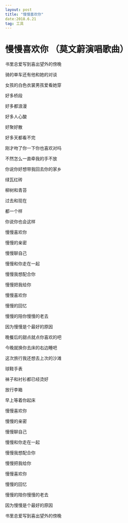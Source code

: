 ```yaml
---
layout: post
title: "慢慢喜欢你"
date:2018.6.21
tag: 工具 
---
```


# 慢慢喜欢你 （莫文蔚演唱歌曲）

书里总爱写到喜出望外的傍晚

骑的单车还有他和她的对谈

女孩的白色衣裳男孩爱看她穿

好多桥段

好多都浪漫

好多人心酸

好聚好散

好多天都看不完

刚才吻了你一下你也喜欢对吗

不然怎么一直牵我的手不放

你说你好想带我回去你的家乡

绿瓦红砖

柳树和青苔

过去和现在

都一个样

你说你也会这样

慢慢喜欢你

慢慢的亲密

慢慢聊自己

慢慢和你走在一起

慢慢我想配合你

慢慢把我给你

慢慢喜欢你

慢慢的回忆

慢慢的陪你慢慢的老去

因为慢慢是个最好的原因

晚餐后的甜点就点你喜欢的吧

今晚就换你去床的右边睡吧

这次旅行我还想去上次的沙滩

球鞋手表

袜子和衬衫都已经烫好

放行李箱

早上等着你起床

慢慢喜欢你

慢慢的亲密

慢慢聊自己

慢慢和你走在一起

慢慢我想配合你

慢慢把我给你

慢慢喜欢你

慢慢的回忆

慢慢的陪你慢慢的老去

因为慢慢是个最好的原因

书里总爱写到喜出望外的傍晚

